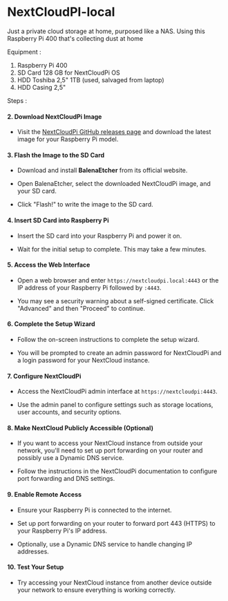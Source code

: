 # NextCloudPI-local
Just a private cloud storage at home, purposed like a NAS. Using this Raspberry Pi 400 that's collecting dust at home

Equipment : 
1. Raspberry Pi 400
2. SD Card 128 GB for NextCloudPi OS
3. HDD Toshiba 2,5" 1TB (used, salvaged from laptop)
4. HDD Casing 2,5"

Steps :
#### 2. Download NextCloudPi Image 

- Visit the [NextCloudPi GitHub releases page](https://help.nextcloud.com/t/how-to-install-nextcloudpi/126308) and download the latest image for your Raspberry Pi model. 

 

#### 3. Flash the Image to the SD Card 

- Download and install **BalenaEtcher** from its official website. 

- Open BalenaEtcher, select the downloaded NextCloudPi image, and your SD card. 

- Click "Flash!" to write the image to the SD card. 

 

#### 4. Insert SD Card into Raspberry Pi 

- Insert the SD card into your Raspberry Pi and power it on. 

- Wait for the initial setup to complete. This may take a few minutes. 

 

#### 5. Access the Web Interface 

- Open a web browser and enter `https://nextcloudpi.local:4443` or the IP address of your Raspberry Pi followed by `:4443`. 

- You may see a security warning about a self-signed certificate. Click "Advanced" and then "Proceed" to continue. 

 

#### 6. Complete the Setup Wizard 

- Follow the on-screen instructions to complete the setup wizard. 

- You will be prompted to create an admin password for NextCloudPi and a login password for your NextCloud instance. 

 

#### 7. Configure NextCloudPi 

- Access the NextCloudPi admin interface at `https://nextcloudpi:4443`. 

- Use the admin panel to configure settings such as storage locations, user accounts, and security options. 

 

#### 8. Make NextCloud Publicly Accessible (Optional) 

- If you want to access your NextCloud instance from outside your network, you'll need to set up port forwarding on your router and possibly use a Dynamic DNS service. 

- Follow the instructions in the NextCloudPi documentation to configure port forwarding and DNS settings. 

 

#### 9. Enable Remote Access 

- Ensure your Raspberry Pi is connected to the internet. 

- Set up port forwarding on your router to forward port 443 (HTTPS) to your Raspberry Pi's IP address. 

- Optionally, use a Dynamic DNS service to handle changing IP addresses. 

 

#### 10. Test Your Setup 

- Try accessing your NextCloud instance from another device outside your network to ensure everything is working correctly. 

 
